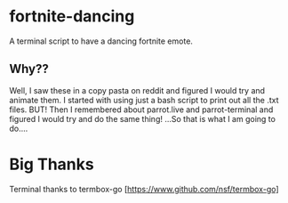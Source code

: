 # fortnite-dancing
A terminal script to have a dancing fortnite emote.

## Why??
Well, I saw these in a copy pasta on reddit and figured I would try and animate them. I started with using just a bash script to print out all the .txt files.
BUT! Then I remembered about parrot.live and parrot-terminal and figured I would try and do the same thing!
...So that is what I am going to do....

# Big Thanks

Terminal thanks to termbox-go [https://www.github.com/nsf/termbox-go]
